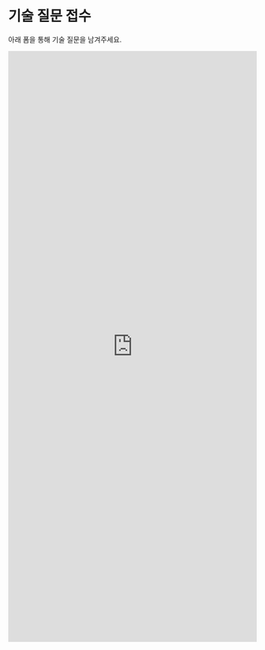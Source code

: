 # 기술 질문 접수

아래 폼을 통해 기술 질문을 남겨주세요.

<iframe src="https://docs.google.com/forms/d/e/1FAIpQLSeLggkrSnhCkCcVrIZdOYqj6IYQWKFizYxdTprcJstQV5PYbQ/viewform?embedded=true" 
width="100%" height="1200" frameborder="0" marginheight="0" marginwidth="0">
</iframe>